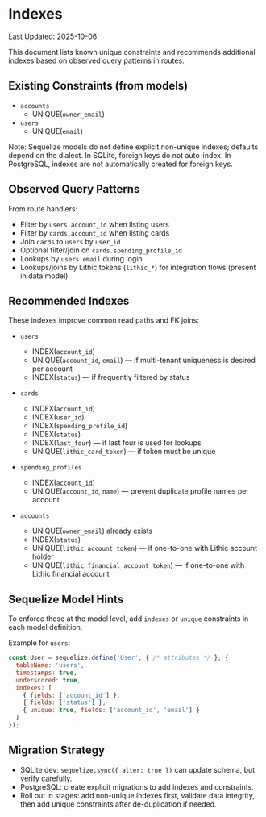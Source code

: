 # Indexes

Last Updated: 2025-10-06

This document lists known unique constraints and recommends additional indexes based on observed query patterns in routes.

## Existing Constraints (from models)

- `accounts`
  - UNIQUE(`owner_email`)
- `users`
  - UNIQUE(`email`)

Note: Sequelize models do not define explicit non-unique indexes; defaults depend on the dialect. In SQLite, foreign keys do not auto-index. In PostgreSQL, indexes are not automatically created for foreign keys.

## Observed Query Patterns

From route handlers:
- Filter by `users.account_id` when listing users
- Filter by `cards.account_id` when listing cards
- Join `cards` to `users` by `user_id`
- Optional filter/join on `cards.spending_profile_id`
- Lookups by `users.email` during login
- Lookups/joins by Lithic tokens (`lithic_*`) for integration flows (present in data model)

## Recommended Indexes

These indexes improve common read paths and FK joins:

- `users`
  - INDEX(`account_id`)
  - UNIQUE(`account_id`, `email`) — if multi-tenant uniqueness is desired per account
  - INDEX(`status`) — if frequently filtered by status

- `cards`
  - INDEX(`account_id`)
  - INDEX(`user_id`)
  - INDEX(`spending_profile_id`)
  - INDEX(`status`)
  - INDEX(`last_four`) — if last four is used for lookups
  - UNIQUE(`lithic_card_token`) — if token must be unique

- `spending_profiles`
  - INDEX(`account_id`)
  - UNIQUE(`account_id`, `name`) — prevent duplicate profile names per account

- `accounts`
  - UNIQUE(`owner_email`) already exists
  - INDEX(`status`)
  - UNIQUE(`lithic_account_token`) — if one-to-one with Lithic account holder
  - UNIQUE(`lithic_financial_account_token`) — if one-to-one with Lithic financial account

## Sequelize Model Hints

To enforce these at the model level, add `indexes` or `unique` constraints in each model definition.

Example for `users`:
```js
const User = sequelize.define('User', { /* attributes */ }, {
  tableName: 'users',
  timestamps: true,
  underscored: true,
  indexes: [
    { fields: ['account_id'] },
    { fields: ['status'] },
    { unique: true, fields: ['account_id', 'email'] }
  ]
});
```

## Migration Strategy

- SQLite dev: `sequelize.sync({ alter: true })` can update schema, but verify carefully.
- PostgreSQL: create explicit migrations to add indexes and constraints.
- Roll out in stages: add non-unique indexes first, validate data integrity, then add unique constraints after de-duplication if needed.
